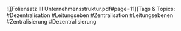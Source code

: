 
![[Foliensatz III Unternehmensstruktur.pdf#page=11]]Tags & Topics:
   #Dezentralisation
   #Leitungseben
   #Zentralisation
   #Leitungsebenen
   #Zentralisierung
   #Dezentralisierung